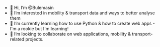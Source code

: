 - 👋 Hi, I’m @Bulemasin
- 👀 I’m interested in mobility & transport data and ways to better analyse them
- 🌱 I’m currently learning how to use Python & how to create web apps - I'm a rookie but I'm learning!
- 💞️ I’m looking to collaborate on web applications, mobility & transport-related projects.
